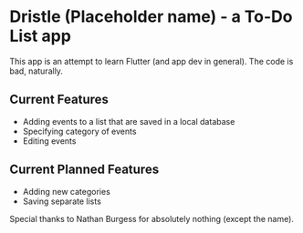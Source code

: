 # Dristle (Placeholder name) - a To-Do List app

This app is an attempt to learn Flutter (and app dev in general). The code is bad, naturally.

## Current Features

- Adding events to a list that are saved in a local database
- Specifying category of events
- Editing events

## Current Planned Features

- Adding new categories
- Saving separate lists



Special thanks to Nathan Burgess for absolutely nothing (except the name).